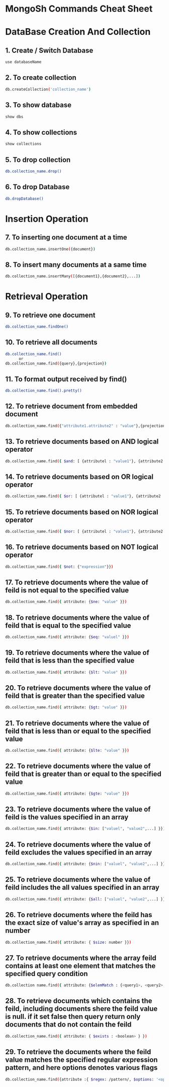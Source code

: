 # MongoSh Commands Cheat Sheet

# DataBase Creation And Collection
## 1. Create / Switch Database
```bash
use databaseName
```

## 2. To create collection
```bash
db.createCollection('collection_name')
```
## 3. To show database

```bash
show dbs
```
## 4. To show collections

```bash
show collections
```
##  5. To drop collection

```bash
db.collection_name.drop()
```
## 6. To drop Database

```bash
db.dropDatabase()
```
# Insertion Operation

## 7. To inserting one document at a time 

```bash
db.collection_name.insertOne({document})
```
## 8. To insert many documents at a same time

```bash
db.collection_name.insertMany([{document1},{document2},...])
```

# Retrieval Operation

## 9. To retrieve one document

```bash
db.collection_name.findOne()
```
## 10. To retrieve all documents

```bash
db.collection_name.find()
      or
db.collection_name.find({query},{projection})
```

## 11. To format output received by find()

```bash
db.collection_name.find().pretty()
```

## 12. To retrieve document from embedded document 

```bash
db.collection_name.find({"attribute1.attribute2" : "value"},{projection})
```

## 13. To retrieve documents based on AND logical operator

```bash
db.collection_name.find({ $and: [ {attributel : "value1"}, {attribute2 : "value2"} ]})
```
## 14. To retrieve documents based on OR logical operator

```bash
db.collection_name.find({ $or: [ {attributel : "value1"}, {attribute2 : "value2"} ]})
```

## 15. To retrieve documents based on NOR logical operator

```bash
db.collection_name.find({ $nor: [ {attributel : "value1"}, {attribute2 : "value2"} ]})
```

## 16. To retrieve documents based on NOT logical operator

```bash
db.collection_name.find({ $not: {"expression"}})
```

## 17. To retrieve documents where the value of feild is not equal to the specified value 

```bash
db.collection_name.find({ attribute: {$ne: "value" }})
```

## 18. To retrieve documents where the value of feild that is equal to the specified value

```bash
db.collection_name.find({ attribute: {$eq: "valuel" }})
```
## 19. To retrieve documents where the value of feild that is less than the specified value 

```bash
db.collection_name.find({ attribute: {$lt: "value" }})
```
## 20. To retrieve documents where the value of feild that is greater than the specified value

```bash
db.collection_name.find({ attribute: {$gt: "value" }})
```
## 21. To retrieve documents where the value of feild that is less than or equal to the specified value

```bash
db.collection_name.find({ attribute: {$lte: "value" }})
```
## 22. To retrieve documents where the value of feild that is greater than or equal to the specified value

```bash
db.collection_name.find({ attribute: {$gte: "value" }})
```
## 23. To retrieve documents where the value of feild is the values specified in an array 

```bash
db.collection_name.find({ attribute: {$in: ["valuel", "value2",...] }})
```
## 24. To retrieve documents where the value of feild excludes the values specified in an array 

```bash
db.collection_name.find({ attribute: {$nin: ["valuel", "value2",...] }})
```
## 25. To retrieve documents where the value of feild includes the all values specified in an array 

```bash
db.collection_name.find({ attribute: {$all: ["valuel", "value2",...] }})
```

## 26. To retrieve documents where the feild has the exact size of value's array as specified in an number

```bash
db.collection_name.find({ attribute: { $size: number }})
```
## 27. To retrieve documents where the array feild contains at least one element that matches the specified query condition 

```bash
db.collection name.find({ attribute: {$elemMatch : {<query1>, <query2>,... } }})
```
## 28. To retrieve documents which contains the feild, including documents shere the feild value is null. if it set false then query return only documents that do not contain the feild 

```bash
db.collection_name.find({ attribute: { $exists : <boolean> } })

```
## 29. To retrieve the documents where the feild value matches the specified regular expression pattern, and here options denotes various flags 

```bash
db.collection_name.find({attribute :{ $regex: /pattern/, $options: '<options>' }})
```

